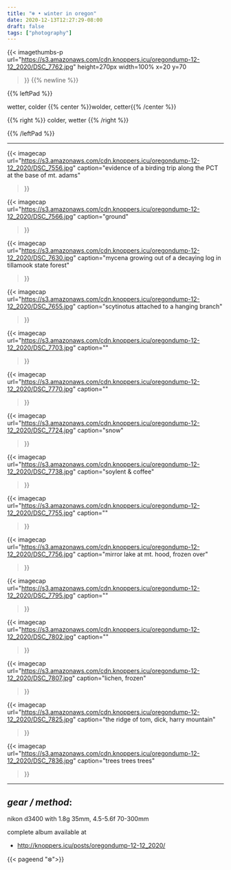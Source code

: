 ```yaml
---
title: "❄️ • winter in oregon"
date: 2020-12-13T12:27:29-08:00
draft: false
tags: ["photography"]
---
```



{{<
    imagethumbs-p
    url="https://s3.amazonaws.com/cdn.knoppers.icu/oregondump-12-12_2020/DSC_7762.jpg"
    height=270px
    width=100%
    x=20
    y=70
>}}
{{% newline %}}

{{% leftPad %}}

wetter, colder
{{% center %}}wolder, cetter{{% /center %}}

{{% right %}}
colder, wetter
{{% /right %}}


{{% /leftPad %}}

---
{{<
    imagecap
    url="https://s3.amazonaws.com/cdn.knoppers.icu/oregondump-12-12_2020/DSC_7556.jpg"
    caption="evidence of a birding trip along the PCT at the base of mt. adams"
>}}

{{<
    imagecap
    url="https://s3.amazonaws.com/cdn.knoppers.icu/oregondump-12-12_2020/DSC_7566.jpg"
    caption="ground"
>}}

{{<
    imagecap
    url="https://s3.amazonaws.com/cdn.knoppers.icu/oregondump-12-12_2020/DSC_7630.jpg"
    caption="mycena growing out of a decaying log in tillamook state forest"
>}}

{{<
    imagecap
    url="https://s3.amazonaws.com/cdn.knoppers.icu/oregondump-12-12_2020/DSC_7655.jpg"
    caption="scytinotus attached to a hanging branch"
>}}

{{<
    imagecap
    url="https://s3.amazonaws.com/cdn.knoppers.icu/oregondump-12-12_2020/DSC_7703.jpg"
    caption=""
>}}


{{<
    imagecap
    url="https://s3.amazonaws.com/cdn.knoppers.icu/oregondump-12-12_2020/DSC_7770.jpg"
    caption=""
>}}

{{<
    imagecap
    url="https://s3.amazonaws.com/cdn.knoppers.icu/oregondump-12-12_2020/DSC_7724.jpg"
    caption="snow"
>}}

{{<
    imagecap
    url="https://s3.amazonaws.com/cdn.knoppers.icu/oregondump-12-12_2020/DSC_7738.jpg"
    caption="soylent & coffee"
>}}

{{<
    imagecap
    url="https://s3.amazonaws.com/cdn.knoppers.icu/oregondump-12-12_2020/DSC_7755.jpg"
    caption=""
>}}

{{<
    imagecap
    url="https://s3.amazonaws.com/cdn.knoppers.icu/oregondump-12-12_2020/DSC_7756.jpg"
    caption="mirror lake at mt. hood, frozen over"
>}}


{{<
    imagecap
    url="https://s3.amazonaws.com/cdn.knoppers.icu/oregondump-12-12_2020/DSC_7795.jpg"
    caption=""
>}}

{{<
    imagecap
    url="https://s3.amazonaws.com/cdn.knoppers.icu/oregondump-12-12_2020/DSC_7802.jpg"
    caption=""
>}}

{{<
    imagecap
    url="https://s3.amazonaws.com/cdn.knoppers.icu/oregondump-12-12_2020/DSC_7807.jpg"
    caption="lichen, frozen"
>}}

{{<
    imagecap
    url="https://s3.amazonaws.com/cdn.knoppers.icu/oregondump-12-12_2020/DSC_7825.jpg"
    caption="the ridge of tom, dick, harry mountain"
>}}

{{<
    imagecap
    url="https://s3.amazonaws.com/cdn.knoppers.icu/oregondump-12-12_2020/DSC_7836.jpg"
    caption="trees trees trees"
>}}

---

## *gear / method*:
nikon d3400 with 1.8g 35mm, 4.5-5.6f 70-300mm

complete album available at
- http://knoppers.icu/posts/oregondump-12-12_2020/


{{< pageend "❄️">}}
